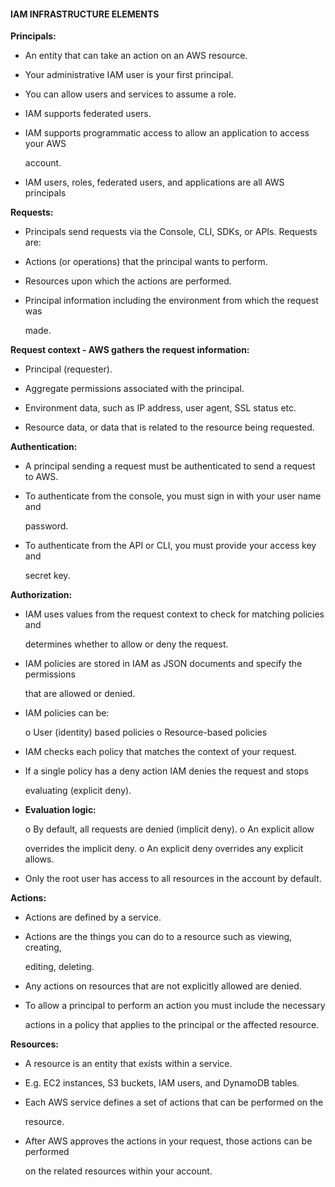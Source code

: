 #### IAM INFRASTRUCTURE ELEMENTS


**Principals:**


- An entity that can take an action on an AWS resource.

- Your administrative IAM user is your first principal.

- You can allow users and services to assume a role.

- IAM supports federated users.

- IAM supports programmatic access to allow an application to access your AWS

  account.

- IAM users, roles, federated users, and applications are all AWS principals


**Requests:**


- Principals send requests via the Console, CLI, SDKs, or APIs. Requests are:

- Actions (or operations) that the principal wants to perform.

- Resources upon which the actions are performed.

- Principal information including the environment from which the request was

  made.


**Request context - AWS gathers the request information:**


- Principal (requester).

- Aggregate permissions associated with the principal.



- Environment data, such as IP address, user agent, SSL status etc.

- Resource data, or data that is related to the resource being requested.


**Authentication:**


- A principal sending a request must be authenticated to send a request to AWS.

- To authenticate from the console, you must sign in with your user name and

  password.

- To authenticate from the API or CLI, you must provide your access key and

  secret key.


**Authorization:**


- IAM uses values from the request context to check for matching policies and

  determines whether to allow or deny the request.

- IAM policies are stored in IAM as JSON documents and specify the permissions

  that are allowed or denied.

- IAM policies can be:

  o User (identity) based policies o Resource-based policies

- IAM checks each policy that matches the context of your request.

- If a single policy has a deny action IAM denies the request and stops

  evaluating (explicit deny).

- **Evaluation logic:**

  o By default, all requests are denied (implicit deny). o An explicit allow

  overrides the implicit deny. o An explicit deny overrides any explicit allows.

- Only the root user has access to all resources in the account by default.


**Actions:**


- Actions are defined by a service.

- Actions are the things you can do to a resource such as viewing, creating,

  editing, deleting.

- Any actions on resources that are not explicitly allowed are denied.

- To allow a principal to perform an action you must include the necessary

  actions in a policy that applies to the principal or the affected resource.


**Resources:**


- A resource is an entity that exists within a service.

- E.g. EC2 instances, S3 buckets, IAM users, and DynamoDB tables.

- Each AWS service defines a set of actions that can be performed on the

  resource.

- After AWS approves the actions in your request, those actions can be performed

  on the related resources within your account.

